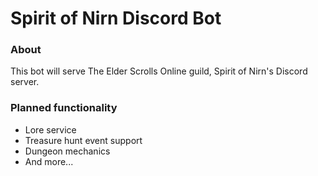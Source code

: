 # Spirit of Nirn Discord Bot

### About

This bot will serve The Elder Scrolls Online guild, Spirit of Nirn's Discord server.

### Planned functionality

* Lore service
* Treasure hunt event support
* Dungeon mechanics
* And more...